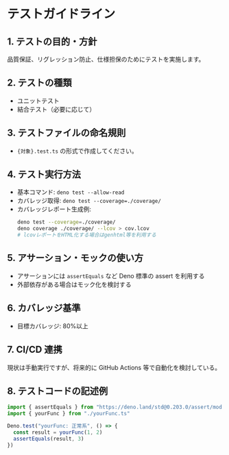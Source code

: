 # テストガイドライン

## 1. テストの目的・方針

品質保証、リグレッション防止、仕様担保のためにテストを実施します。

## 2. テストの種類

- ユニットテスト
- 結合テスト（必要に応じて）

## 3. テストファイルの命名規則

- `{対象}.test.ts` の形式で作成してください。

## 4. テスト実行方法

- 基本コマンド: `deno test --allow-read`
- カバレッジ取得: `deno test --coverage=./coverage/`
- カバレッジレポート生成例:
  ```sh
  deno test --coverage=./coverage/
  deno coverage ./coverage/ --lcov > cov.lcov
  # lcovレポートをHTML化する場合はgenhtml等を利用する
  ```

## 5. アサーション・モックの使い方

- アサーションには `assertEquals` など Deno 標準の assert を利用する
- 外部依存がある場合はモック化を検討する

## 6. カバレッジ基準

- 目標カバレッジ: 80%以上

## 7. CI/CD 連携

現状は手動実行ですが、将来的に GitHub Actions 等で自動化を検討している。

## 8. テストコードの記述例

```ts
import { assertEquals } from "https://deno.land/std@0.203.0/assert/mod.ts"
import { yourFunc } from "./yourFunc.ts"

Deno.test("yourFunc: 正常系", () => {
  const result = yourFunc(1, 2)
  assertEquals(result, 3)
})
```
